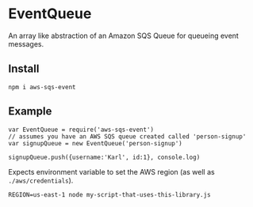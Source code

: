# EventQueue

An array like abstraction of an Amazon SQS Queue for queueing event messages.

## Install
    
    npm i aws-sqs-event

## Example

    var EventQueue = require('aws-sqs-event')
    // assumes you have an AWS SQS queue created called 'person-signup'
    var signupQueue = new EventQueue('person-signup')

    signupQueue.push({username:'Karl', id:1}, console.log)

Expects environment variable to set the AWS region (as well as `./aws/credentials`).

    REGION=us-east-1 node my-script-that-uses-this-library.js
    
